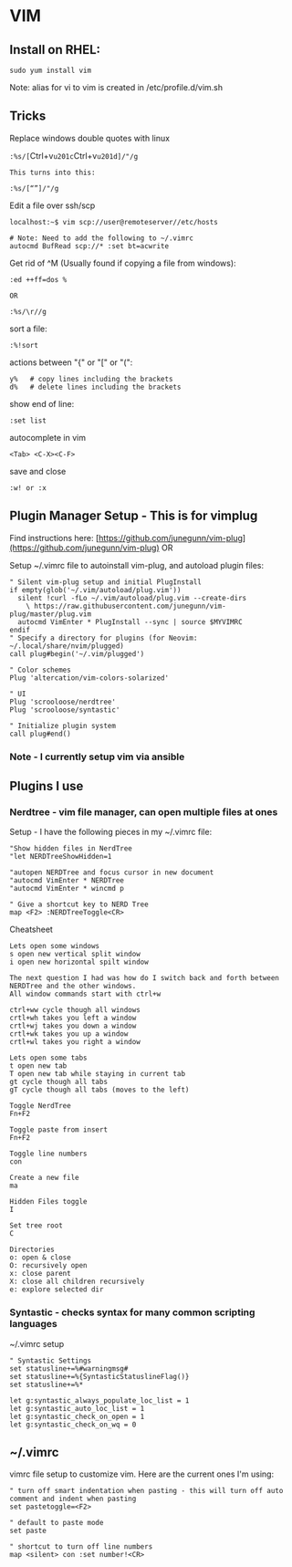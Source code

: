 # VIM

## Install on RHEL:

`sudo yum install vim`

Note: alias for vi to vim is created in /etc/profile.d/vim.sh

## Tricks

Replace windows double quotes with linux

`:%s/[`Ctrl+v`u201c`Ctrl+v`u201d]/"/g`

`This turns into this:`

```text
:%s/[“”]/"/g 
```

Edit a file over ssh/scp

```text
localhost:~$ vim scp://user@remoteserver//etc/hosts

# Note: Need to add the following to ~/.vimrc
autocmd BufRead scp://* :set bt=acwrite
```

Get rid of ^M \(Usually found if copying a file from windows\):

```text
:ed ++ff=dos %

OR

:%s/\r//g
```

sort a file:

```text
:%!sort
```

actions between "{" or "\[" or "\(":

```text
y%   # copy lines including the brackets
d%   # delete lines including the brackets
```

show end of line:

```text
:set list
```

autocomplete in vim

```text
<Tab> <C-X><C-F>
```

save and close

```text
:w! or :x
```

## Plugin Manager Setup - This is for vimplug

Find instructions here: [https://github.com/junegunn/vim-plug](https://github.com/junegunn/vim-plug) OR

Setup ~/.vimrc file to autoinstall vim-plug, and autoload plugin files:

```text
" Silent vim-plug setup and initial PlugInstall
if empty(glob('~/.vim/autoload/plug.vim'))
  silent !curl -fLo ~/.vim/autoload/plug.vim --create-dirs
    \ https://raw.githubusercontent.com/junegunn/vim-plug/master/plug.vim
  autocmd VimEnter * PlugInstall --sync | source $MYVIMRC
endif
" Specify a directory for plugins (for Neovim: ~/.local/share/nvim/plugged)
call plug#begin('~/.vim/plugged')

" Color schemes
Plug 'altercation/vim-colors-solarized'

" UI
Plug 'scrooloose/nerdtree'
Plug 'scrooloose/syntastic'

" Initialize plugin system
call plug#end()
```

### Note - I currently setup vim via ansible

## Plugins I use

### Nerdtree - vim file manager, can open multiple files at ones

Setup - I have the following pieces in my ~/.vimrc file:

```text
"Show hidden files in NerdTree
"let NERDTreeShowHidden=1

"autopen NERDTree and focus cursor in new document
"autocmd VimEnter * NERDTree
"autocmd VimEnter * wincmd p

" Give a shortcut key to NERD Tree
map <F2> :NERDTreeToggle<CR>
```

Cheatsheet

```text
Lets open some windows
s open new vertical split window
i open new horizontal spilt window

The next question I had was how do I switch back and forth between NERDTree and the other windows. 
All window commands start with ctrl+w

ctrl+ww cycle though all windows
crtl+wh takes you left a window
crtl+wj takes you down a window
crtl+wk takes you up a window
crtl+wl takes you right a window

Lets open some tabs
t open new tab
T open new tab while staying in current tab
gt cycle though all tabs
gT cycle though all tabs (moves to the left)

Toggle NerdTree
Fn+F2

Toggle paste from insert
Fn+F2

Toggle line numbers
con

Create a new file
ma

Hidden Files toggle
I

Set tree root
C

Directories
o: open & close
O: recurs­ively open
x: close parent
X: close all children recurs­ively
e: explore selected dir
```

### Syntastic - checks syntax for many common scripting languages

~/.vimrc setup

```text
" Syntastic Settings
set statusline+=%#warningmsg#
set statusline+=%{SyntasticStatuslineFlag()}
set statusline+=%*

let g:syntastic_always_populate_loc_list = 1
let g:syntastic_auto_loc_list = 1
let g:syntastic_check_on_open = 1
let g:syntastic_check_on_wq = 0
```

## ~/.vimrc

vimrc file setup to customize vim. Here are the current ones I'm using:

```text
" turn off smart indentation when pasting - this will turn off auto comment and indent when pasting
set pastetoggle=<F2>

" default to paste mode
set paste

" shortcut to turn off line numbers
map <silent> con :set number!<CR>
```

